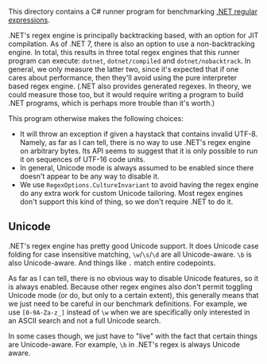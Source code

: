 This directory contains a C# runner program for benchmarking [.NET regular
expressions][dotnet-regex].

.NET's regex engine is principally backtracking based, with an option for JIT
compilation. As of .NET 7, there is also an option to use a non-backtracking
engine. In total, this results in three total regex engines that this runner
program can execute: `dotnet`, `dotnet/compiled` and `dotnet/nobacktrack`. In
general, we only measure the latter two, since it's expected that if one cares
about performance, then they'll avoid using the pure interpreter based regex
engine. (.NET also provides generated regexes. In theory, we could measure
those too, but it would require writing a program to build .NET programs, which
is perhaps more trouble than it's worth.)

This program otherwise makes the following choices:

* It will throw an exception if given a haystack that contains invalid UTF-8.
Namely, as far as I can tell, there is no way to use .NET's regex engine on
arbitrary bytes. Its API seems to suggest that it is only possible to run it on
sequences of UTF-16 code units.
* In general, Unicode mode is always assumed to be enabled since there doesn't
appear to be any way to disable it.
* We use `RegexOptions.CultureInvariant` to avoid having the regex engine do
any extra work for custom Unicode tailoring. Most regex engines don't support
this kind of thing, so we don't require .NET to do it.

## Unicode

.NET's regex engine has pretty good Unicode support. It does Unicode case
folding for case insensitive matching, `\w`/`\s`/`\d` are all Unicode-aware.
`\b` is also Unicode-aware. And things like `.` match entire codepoints.

As far as I can tell, there is no obvious way to disable Unicode features, so
it is always enabled. Because other regex engines also don't permit toggling
Unicode mode (or do, but only to a certain extent), this generally means that
we just need to be careful in our benchmark definitions. For example, we use
`[0-9A-Za-z_]` instead of `\w` when we are specifically only interested in an
ASCII search and not a full Unicode search.

In some cases though, we just have to "live" with the fact that certain things
are Unicode-aware. For example, `\b` in .NET's regex is always Unicode aware.

[dotnet-regex]: https://learn.microsoft.com/en-us/dotnet/standard/base-types/regular-expressions

